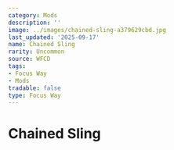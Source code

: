 ```yaml
---
category: Mods
description: ''
image: ../images/chained-sling-a379629cbd.jpg
last_updated: '2025-09-17'
name: Chained Sling
rarity: Uncommon
source: WFCD
tags:
- Focus Way
- Mods
tradable: false
type: Focus Way
---
```


# Chained Sling

